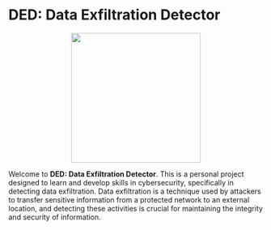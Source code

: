 
# DED: Data Exfiltration Detector

<p align="center">
  <img width="256" height="256" src="https://github.com/mr-umar/DED/assets/92973740/7a865a54-9611-480a-a177-111402029c09">
</p>

Welcome to **DED: Data Exfiltration Detector**. This is a personal project designed to learn and develop skills in cybersecurity, specifically in detecting data exfiltration. Data exfiltration is a technique used by attackers to transfer sensitive information from a protected network to an external location, and detecting these activities is crucial for maintaining the integrity and security of information.
